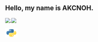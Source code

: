 ## Hello, my name is AKCNOH.

<a href="https://github.com/AKCNOH/github-readme-stats">
  <img height=200 align="center" src="https://github-readme-stats.vercel.app/api?username=AKCNOH&show_icons=true&theme=dark" />
</a>
<a href="https://github.com/AKCNOH/convoychat">
  <img height=200 align="center" src="https://github-readme-stats.vercel.app/api/top-langs?username=AKCNOH&show_icons=true&theme=dark&layout=compact&langs_count=8&card_width=320" />
</a>
  
<div style="display: inline_block"><br>
  <img align="center" alt="Rafa-Python" height="30" width="40" src="https://raw.githubusercontent.com/devicons/devicon/master/icons/python/python-original.svg">
</div>
